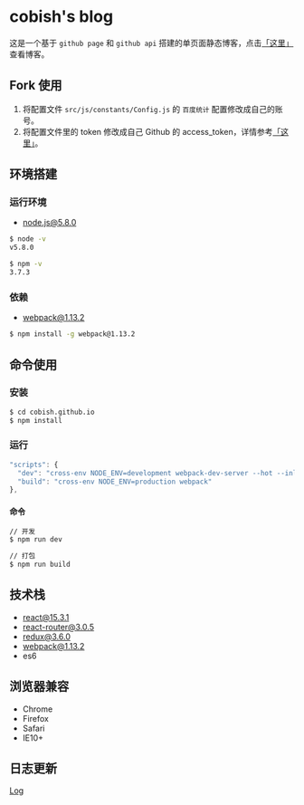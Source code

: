 # cobish's blog

这是一个基于 ``github page`` 和 ``github api`` 搭建的单页面静态博客，点击[「这里」](http://cobish.github.io)查看博客。

## Fork 使用

1. 将配置文件 ``src/js/constants/Config.js`` 的 ``百度统计`` 配置修改成自己的账号。
2. 将配置文件里的 token 修改成自己 Github 的 access_token，详情参考[「这里」](https://liuhongjiang.github.io/hexotech/2015/12/04/calling-github-api/)。

## 环境搭建

### 运行环境

- [node.js@5.8.0](https://nodejs.org)

```bash
$ node -v
v5.8.0

$ npm -v
3.7.3
```

### 依赖

- webpack@1.13.2

```bash
$ npm install -g webpack@1.13.2
```

## 命令使用

### 安装

``` bash
$ cd cobish.github.io
$ npm install
```

### 运行

``` js
"scripts": {
  "dev": "cross-env NODE_ENV=development webpack-dev-server --hot --inline",
  "build": "cross-env NODE_ENV=production webpack"
},
```

#### 命令

``` bash
// 开发
$ npm run dev

// 打包
$ npm run build
```

## 技术栈

- react@15.3.1
- react-router@3.0.5
- redux@3.6.0
- webpack@1.13.2
- es6

## 浏览器兼容

- Chrome
- Firefox
- Safari
- IE10+

## 日志更新

[Log](https://github.com/cobish/cobish.github.io/releases)
